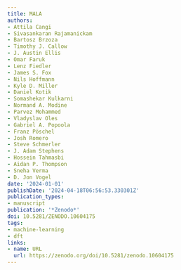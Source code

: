 ```yaml
---
title: MALA
authors:
- Attila Cangi
- Sivasankaran Rajamanickam
- Bartosz Brzoza
- Timothy J. Callow
- J. Austin Ellis
- Omar Faruk
- Lenz Fiedler
- James S. Fox
- Nils Hoffmann
- Kyle D. Miller
- Daniel Kotik
- Somashekar Kulkarni
- Normand A. Modine
- Parvez Mohammed
- Vladyslav Oles
- Gabriel A. Popoola
- Franz Pöschel
- Josh Romero
- Steve Schmerler
- J. Adam Stephens
- Hossein Tahmasbi
- Aidan P. Thompson
- Sneha Verma
- D. Jon Vogel
date: '2024-01-01'
publishDate: '2024-04-18T06:56:53.330301Z'
publication_types:
- manuscript
publication: '*Zenodo*'
doi: 10.5281/ZENODO.10604175
tags:
- machine-learning
- dft
links:
- name: URL
  url: https://zenodo.org/doi/10.5281/zenodo.10604175
---
```

